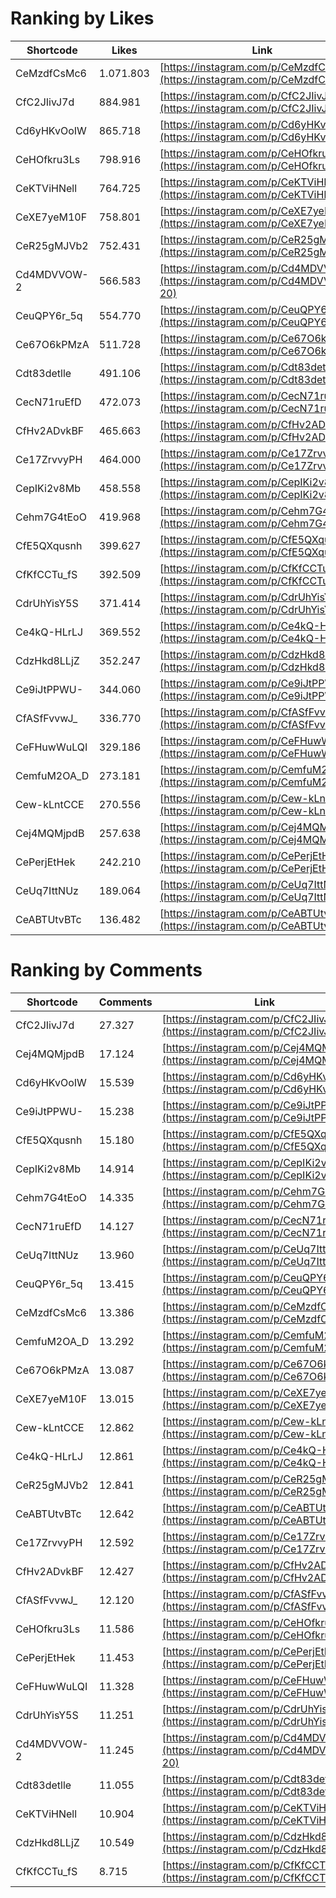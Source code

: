# Ranking by Likes

| Shortcode   | Likes     | Link |
| ----        | ----      | ---- |
| CeMzdfCsMc6 | 1.071.803 | [https://instagram.com/p/CeMzdfCsMc6](https://instagram.com/p/CeMzdfCsMc60) |
| CfC2JIivJ7d | 884.981   | [https://instagram.com/p/CfC2JIivJ7d](https://instagram.com/p/CfC2JIivJ7d0) |
| Cd6yHKvOoIW | 865.718   | [https://instagram.com/p/Cd6yHKvOoIW](https://instagram.com/p/Cd6yHKvOoIW0) |
| CeHOfkru3Ls | 798.916   | [https://instagram.com/p/CeHOfkru3Ls](https://instagram.com/p/CeHOfkru3Ls0) |
| CeKTViHNell | 764.725   | [https://instagram.com/p/CeKTViHNell](https://instagram.com/p/CeKTViHNell0) |
| CeXE7yeM10F | 758.801   | [https://instagram.com/p/CeXE7yeM10F](https://instagram.com/p/CeXE7yeM10F0) |
| CeR25gMJVb2 | 752.431   | [https://instagram.com/p/CeR25gMJVb2](https://instagram.com/p/CeR25gMJVb20) |
| Cd4MDVVOW-2 | 566.583   | [https://instagram.com/p/Cd4MDVVOW-2](https://instagram.com/p/Cd4MDVVOW-20) |
| CeuQPY6r_5q | 554.770   | [https://instagram.com/p/CeuQPY6r_5q](https://instagram.com/p/CeuQPY6r_5q0) |
| Ce67O6kPMzA | 511.728   | [https://instagram.com/p/Ce67O6kPMzA](https://instagram.com/p/Ce67O6kPMzA0) |
| Cdt83detlle | 491.106   | [https://instagram.com/p/Cdt83detlle](https://instagram.com/p/Cdt83detlle0) |
| CecN71ruEfD | 472.073   | [https://instagram.com/p/CecN71ruEfD](https://instagram.com/p/CecN71ruEfD0) |
| CfHv2ADvkBF | 465.663   | [https://instagram.com/p/CfHv2ADvkBF](https://instagram.com/p/CfHv2ADvkBF0) |
| Ce17ZrvvyPH | 464.000   | [https://instagram.com/p/Ce17ZrvvyPH](https://instagram.com/p/Ce17ZrvvyPH0) |
| CepIKi2v8Mb | 458.558   | [https://instagram.com/p/CepIKi2v8Mb](https://instagram.com/p/CepIKi2v8Mb0) |
| Cehm7G4tEoO | 419.968   | [https://instagram.com/p/Cehm7G4tEoO](https://instagram.com/p/Cehm7G4tEoO0) |
| CfE5QXqusnh | 399.627   | [https://instagram.com/p/CfE5QXqusnh](https://instagram.com/p/CfE5QXqusnh0) |
| CfKfCCTu_fS | 392.509   | [https://instagram.com/p/CfKfCCTu_fS](https://instagram.com/p/CfKfCCTu_fS0) |
| CdrUhYisY5S | 371.414   | [https://instagram.com/p/CdrUhYisY5S](https://instagram.com/p/CdrUhYisY5S0) |
| Ce4kQ-HLrLJ | 369.552   | [https://instagram.com/p/Ce4kQ-HLrLJ](https://instagram.com/p/Ce4kQ-HLrLJ0) |
| CdzHkd8LLjZ | 352.247   | [https://instagram.com/p/CdzHkd8LLjZ](https://instagram.com/p/CdzHkd8LLjZ0) |
| Ce9iJtPPWU- | 344.060   | [https://instagram.com/p/Ce9iJtPPWU-](https://instagram.com/p/Ce9iJtPPWU-0) |
| CfASfFvvwJ_ | 336.770   | [https://instagram.com/p/CfASfFvvwJ_](https://instagram.com/p/CfASfFvvwJ_0) |
| CeFHuwWuLQI | 329.186   | [https://instagram.com/p/CeFHuwWuLQI](https://instagram.com/p/CeFHuwWuLQI0) |
| CemfuM2OA_D | 273.181   | [https://instagram.com/p/CemfuM2OA_D](https://instagram.com/p/CemfuM2OA_D0) |
| Cew-kLntCCE | 270.556   | [https://instagram.com/p/Cew-kLntCCE](https://instagram.com/p/Cew-kLntCCE0) |
| Cej4MQMjpdB | 257.638   | [https://instagram.com/p/Cej4MQMjpdB](https://instagram.com/p/Cej4MQMjpdB0) |
| CePerjEtHek | 242.210   | [https://instagram.com/p/CePerjEtHek](https://instagram.com/p/CePerjEtHek0) |
| CeUq7IttNUz | 189.064   | [https://instagram.com/p/CeUq7IttNUz](https://instagram.com/p/CeUq7IttNUz0) |
| CeABTUtvBTc | 136.482   | [https://instagram.com/p/CeABTUtvBTc](https://instagram.com/p/CeABTUtvBTc0) |


# Ranking by Comments

| Shortcode   | Comments | Link |
| ----        | ----     | ---- |
| CfC2JIivJ7d | 27.327   | [https://instagram.com/p/CfC2JIivJ7d](https://instagram.com/p/CfC2JIivJ7d0) |
| Cej4MQMjpdB | 17.124   | [https://instagram.com/p/Cej4MQMjpdB](https://instagram.com/p/Cej4MQMjpdB0) |
| Cd6yHKvOoIW | 15.539   | [https://instagram.com/p/Cd6yHKvOoIW](https://instagram.com/p/Cd6yHKvOoIW0) |
| Ce9iJtPPWU- | 15.238   | [https://instagram.com/p/Ce9iJtPPWU-](https://instagram.com/p/Ce9iJtPPWU-0) |
| CfE5QXqusnh | 15.180   | [https://instagram.com/p/CfE5QXqusnh](https://instagram.com/p/CfE5QXqusnh0) |
| CepIKi2v8Mb | 14.914   | [https://instagram.com/p/CepIKi2v8Mb](https://instagram.com/p/CepIKi2v8Mb0) |
| Cehm7G4tEoO | 14.335   | [https://instagram.com/p/Cehm7G4tEoO](https://instagram.com/p/Cehm7G4tEoO0) |
| CecN71ruEfD | 14.127   | [https://instagram.com/p/CecN71ruEfD](https://instagram.com/p/CecN71ruEfD0) |
| CeUq7IttNUz | 13.960   | [https://instagram.com/p/CeUq7IttNUz](https://instagram.com/p/CeUq7IttNUz0) |
| CeuQPY6r_5q | 13.415   | [https://instagram.com/p/CeuQPY6r_5q](https://instagram.com/p/CeuQPY6r_5q0) |
| CeMzdfCsMc6 | 13.386   | [https://instagram.com/p/CeMzdfCsMc6](https://instagram.com/p/CeMzdfCsMc60) |
| CemfuM2OA_D | 13.292   | [https://instagram.com/p/CemfuM2OA_D](https://instagram.com/p/CemfuM2OA_D0) |
| Ce67O6kPMzA | 13.087   | [https://instagram.com/p/Ce67O6kPMzA](https://instagram.com/p/Ce67O6kPMzA0) |
| CeXE7yeM10F | 13.015   | [https://instagram.com/p/CeXE7yeM10F](https://instagram.com/p/CeXE7yeM10F0) |
| Cew-kLntCCE | 12.862   | [https://instagram.com/p/Cew-kLntCCE](https://instagram.com/p/Cew-kLntCCE0) |
| Ce4kQ-HLrLJ | 12.861   | [https://instagram.com/p/Ce4kQ-HLrLJ](https://instagram.com/p/Ce4kQ-HLrLJ0) |
| CeR25gMJVb2 | 12.841   | [https://instagram.com/p/CeR25gMJVb2](https://instagram.com/p/CeR25gMJVb20) |
| CeABTUtvBTc | 12.642   | [https://instagram.com/p/CeABTUtvBTc](https://instagram.com/p/CeABTUtvBTc0) |
| Ce17ZrvvyPH | 12.592   | [https://instagram.com/p/Ce17ZrvvyPH](https://instagram.com/p/Ce17ZrvvyPH0) |
| CfHv2ADvkBF | 12.427   | [https://instagram.com/p/CfHv2ADvkBF](https://instagram.com/p/CfHv2ADvkBF0) |
| CfASfFvvwJ_ | 12.120   | [https://instagram.com/p/CfASfFvvwJ_](https://instagram.com/p/CfASfFvvwJ_0) |
| CeHOfkru3Ls | 11.586   | [https://instagram.com/p/CeHOfkru3Ls](https://instagram.com/p/CeHOfkru3Ls0) |
| CePerjEtHek | 11.453   | [https://instagram.com/p/CePerjEtHek](https://instagram.com/p/CePerjEtHek0) |
| CeFHuwWuLQI | 11.328   | [https://instagram.com/p/CeFHuwWuLQI](https://instagram.com/p/CeFHuwWuLQI0) |
| CdrUhYisY5S | 11.251   | [https://instagram.com/p/CdrUhYisY5S](https://instagram.com/p/CdrUhYisY5S0) |
| Cd4MDVVOW-2 | 11.245   | [https://instagram.com/p/Cd4MDVVOW-2](https://instagram.com/p/Cd4MDVVOW-20) |
| Cdt83detlle | 11.055   | [https://instagram.com/p/Cdt83detlle](https://instagram.com/p/Cdt83detlle0) |
| CeKTViHNell | 10.904   | [https://instagram.com/p/CeKTViHNell](https://instagram.com/p/CeKTViHNell0) |
| CdzHkd8LLjZ | 10.549   | [https://instagram.com/p/CdzHkd8LLjZ](https://instagram.com/p/CdzHkd8LLjZ0) |
| CfKfCCTu_fS | 8.715    | [https://instagram.com/p/CfKfCCTu_fS](https://instagram.com/p/CfKfCCTu_fS0) |
